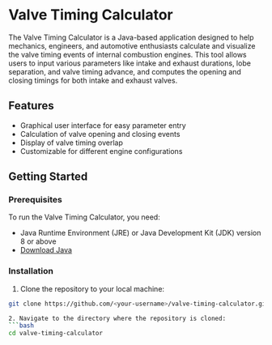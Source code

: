 # Valve Timing Calculator

The Valve Timing Calculator is a Java-based application designed to help mechanics, engineers, and automotive enthusiasts calculate and visualize the valve timing events of internal combustion engines. This tool allows users to input various parameters like intake and exhaust durations, lobe separation, and valve timing advance, and computes the opening and closing timings for both intake and exhaust valves.

## Features

- Graphical user interface for easy parameter entry
- Calculation of valve opening and closing events
- Display of valve timing overlap
- Customizable for different engine configurations

## Getting Started

### Prerequisites

To run the Valve Timing Calculator, you need:

- Java Runtime Environment (JRE) or Java Development Kit (JDK) version 8 or above
- [Download Java](https://www.oracle.com/java/technologies/javase-jdk11-downloads.html)

### Installation

1. Clone the repository to your local machine:
```bash
git clone https://github.com/<your-username>/valve-timing-calculator.git

2. Navigate to the directory where the repository is cloned:
```bash
cd valve-timing-calculator

